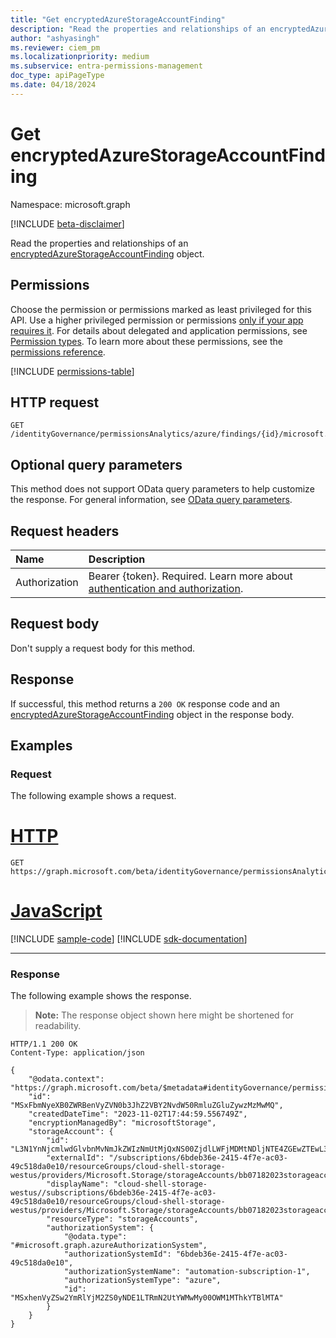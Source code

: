 ```yaml
---
title: "Get encryptedAzureStorageAccountFinding"
description: "Read the properties and relationships of an encryptedAzureStorageAccountFinding object."
author: "ashyasingh"
ms.reviewer: ciem_pm
ms.localizationpriority: medium
ms.subservice: entra-permissions-management
doc_type: apiPageType
ms.date: 04/18/2024
---
```


# Get encryptedAzureStorageAccountFinding
Namespace: microsoft.graph

[!INCLUDE [beta-disclaimer](../../includes/beta-disclaimer.md)]

Read the properties and relationships of an [encryptedAzureStorageAccountFinding](../resources/encryptedazurestorageaccountfinding.md) object.

## Permissions
Choose the permission or permissions marked as least privileged for this API. Use a higher privileged permission or permissions [only if your app requires it](/graph/permissions-overview#best-practices-for-using-microsoft-graph-permissions). For details about delegated and application permissions, see [Permission types](/graph/permissions-overview#permission-types). To learn more about these permissions, see the [permissions reference](/graph/permissions-reference).

<!-- { "blockType": "permissions", "name": "encryptedazurestorageaccountfinding_get" } -->
[!INCLUDE [permissions-table](../includes/permissions/encryptedazurestorageaccountfinding-get-permissions.md)]

## HTTP request

<!-- {
  "blockType": "ignored"
}
-->
``` http
GET /identityGovernance/permissionsAnalytics/azure/findings/{id}/microsoft.graph.encryptedAzureStorageAccountFinding
```

## Optional query parameters
This method does not support OData query parameters to help customize the response. For general information, see [OData query parameters](/graph/query-parameters).

## Request headers
|Name|Description|
|:---|:---|
|Authorization|Bearer {token}. Required. Learn more about [authentication and authorization](/graph/auth/auth-concepts).|

## Request body
Don't supply a request body for this method.

## Response

If successful, this method returns a `200 OK` response code and an [encryptedAzureStorageAccountFinding](../resources/encryptedazurestorageaccountfinding.md) object in the response body.

## Examples

### Request
The following example shows a request.
# [HTTP](#tab/http)
<!-- {
  "blockType": "request",
  "name": "get_encryptedazurestorageaccountfinding"
}
-->
``` http
GET https://graph.microsoft.com/beta/identityGovernance/permissionsAnalytics/azure/findings/MSxFbmNyeXB0ZWRBenVyZVN0b3JhZ2VBY2NvdW50RmluZGluZywzMzMwMQ/microsoft.graph.encryptedAzureStorageAccountFinding
```

# [JavaScript](#tab/javascript)
[!INCLUDE [sample-code](../includes/snippets/javascript/get-encryptedazurestorageaccountfinding-javascript-snippets.md)]
[!INCLUDE [sdk-documentation](../includes/snippets/snippets-sdk-documentation-link.md)]

---

### Response
The following example shows the response.
>**Note:** The response object shown here might be shortened for readability.
<!-- {
  "blockType": "response",
  "truncated": true,
  "@odata.type": "microsoft.graph.encryptedAzureStorageAccountFinding"
}
-->
``` http
HTTP/1.1 200 OK
Content-Type: application/json

{
    "@odata.context": "https://graph.microsoft.com/beta/$metadata#identityGovernance/permissionsAnalytics/azure/findings/microsoft.graph.encryptedAzureStorageAccountFinding/$entity",
    "id": "MSxFbmNyeXB0ZWRBenVyZVN0b3JhZ2VBY2NvdW50RmluZGluZywzMzMwMQ",
    "createdDateTime": "2023-11-02T17:44:59.556749Z",
    "encryptionManagedBy": "microsoftStorage",
    "storageAccount": {
        "id": "L3N1YnNjcmlwdGlvbnMvNmJkZWIzNmUtMjQxNS00ZjdlLWFjMDMtNDljNTE4ZGEwZTEwL3Jlc291cmNlR3JvdXBzL2Nsb3VkLXNoZWxsLXN0b3JhZ2Utd2VzdHVzL3Byb3ZpZGVycy9NaWNyb3NvZnQuU3RvcmFnZS9zdG9yYWdlQWNjb3VudHMvYmIwNzE4MjAyM3N0b3JhZ2VhY2NvdW50",
        "externalId": "/subscriptions/6bdeb36e-2415-4f7e-ac03-49c518da0e10/resourceGroups/cloud-shell-storage-westus/providers/Microsoft.Storage/storageAccounts/bb07182023storageaccount",
        "displayName": "cloud-shell-storage-westus//subscriptions/6bdeb36e-2415-4f7e-ac03-49c518da0e10/resourceGroups/cloud-shell-storage-westus/providers/Microsoft.Storage/storageAccounts/bb07182023storageaccount",
        "resourceType": "storageAccounts",
        "authorizationSystem": {
            "@odata.type": "#microsoft.graph.azureAuthorizationSystem",
            "authorizationSystemId": "6bdeb36e-2415-4f7e-ac03-49c518da0e10",
            "authorizationSystemName": "automation-subscription-1",
            "authorizationSystemType": "azure",
            "id": "MSxhenVyZSw2YmRlYjM2ZS0yNDE1LTRmN2UtYWMwMy00OWM1MThkYTBlMTA"
        }
    }
}
```


